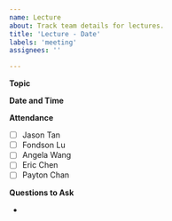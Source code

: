```yaml
---
name: Lecture
about: Track team details for lectures.
title: 'Lecture - Date'
labels: 'meeting'
assignees: ''

---
```


**Topic**

**Date and Time**

**Attendance**

- [ ] Jason Tan
- [ ] Fondson Lu
- [ ] Angela Wang
- [ ] Eric Chen
- [ ] Payton Chan

**Questions to Ask**

-